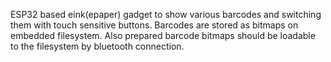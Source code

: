 ESP32 based eink(epaper) gadget to show various barcodes and switching them with touch sensitive buttons.
Barcodes are stored as bitmaps on embedded filesystem. Also prepared barcode bitmaps should be loadable to the filesystem by bluetooth connection.
